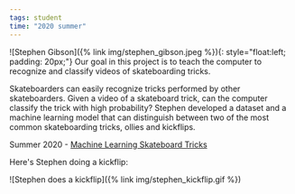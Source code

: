 ```yaml
---
tags: student
time: "2020 summer"
---
```

<!-- TODO: make code DRY -->
![Stephen Gibson]({% link img/stephen_gibson.jpeg %}){: style="float:left; padding: 20px;"}
Our goal in this project is to teach the computer to recognize and classify videos of skateboarding tricks.


Skateboarders can easily recognize tricks performed by other skateboarders.
Given a video of a skateboard trick, can the computer classify the trick with high probability?
Stephen developed a dataset and a machine learning model that can distinguish between two of the most common skateboarding tricks, ollies and kickflips.

Summer 2020 - [Machine Learning Skateboard Tricks](https://github.com/LightningDrop/SkateboardML)

Here's Stephen doing a kickflip:

![Stephen does a kickflip]({% link img/stephen_kickflip.gif %})
